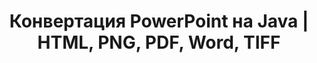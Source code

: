 ---
title: Конвертация PowerPoint на Java | HTML, PNG, PDF, Word, TIFF
linktitle: Конвертация PowerPoint
type: docs
weight: 20
url: /ru/androidjava/convert-powerpoint/
description: В этой статье перечислены темы и образцы кода на Java, которые можно использовать для конвертации PowerPoint (PPT, PPTX, ODP) в различные форматы, такие как HTML, PNG, PDF, Word, TIFF и др.
---